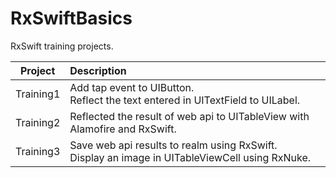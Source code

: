# RxSwiftBasics
RxSwift training projects.

|Project|Description|
|:--:|:--|
|Training1|Add tap event to UIButton.<br>Reflect the text entered in UITextField to UILabel.|
|Training2|Reflected the result of web api to UITableView with Alamofire and RxSwift.|
|Training3|Save web api results to realm using RxSwift.<br>Display an image in UITableViewCell using RxNuke.|
